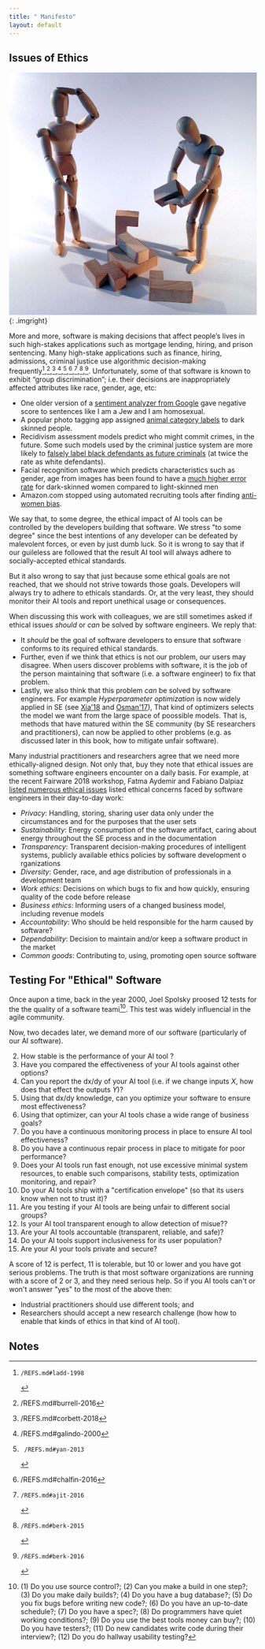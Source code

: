 ```yaml
---
title: " Manifesto"
layout: default
---
```


## Issues of Ethics

![](img/questions.png){: .imgright}

More and more, software is making decisions that affect people’s
lives in such high-stakes applications such as mortgage lending,
hiring, and prison sentencing. Many high-stake applications such
as finance, hiring, admissions, criminal justice use algorithmic
decision-making
frequently[^ladd-1998],[^burrell-2016],[^corbett-2018],[^galindo-2000],[^yan-2013],[^chalfin-2016],[^ajit-2016],[^berk-2015],[^berk-2016].
Unfortunately, some of that software is known to exhibit “group
discrimination”; i.e. their decisions are inappropriately affected
attributes like race, gender, age, etc:

[^ladd-1998]:    /REFS.md#ladd-1998
[^burrell-2016]: /REFS.md#burrell-2016
[^corbett-2018]: /REFS.md#corbett-2018
[^galindo-2000]: /REFS.md#galindo-2000
[^yan-2013]:     /REFS.md#yan-2013
[^chalfin-2016]: /REFS.md#chalfin-2016
[^ajit-2016]:    /REFS.md#ajit-2016
[^berk-2015]:    /REFS.md#berk-2015
[^berk-2016]:    /REFS.md#berk-2016


- One older version of a [sentiment analyzer from Google](/REFS.md#Google-2017) gave negative score to sentences like I am a Jew and I am homosexual.
- A popular photo tagging app assigned [animal category labels](/REFS.md#Google_Photo) to dark skinned people.
- Recidivism assessment models predict who might commit crimes, in the future. Some such models used by the criminal justice system are more likely to
[falsely label black defendants as future criminals](/REFS.md#Machine_Bias) (at twice the rate as white defendants).
- Facial recognition software which predicts characteristics such as gender, age from images has been found to have a
[much higher error rate](/REFS.md#skin-bias-2018) for dark-skinned women compared to light-skinned men
- Amazon.com stopped using automated recruiting tools after finding [anti-women bias](/REFS.md#Amazon_Bias).



We say that, to some degree, the ethical impact of AI tools can be controlled by the developers
building that software. We stress "to some degree" since the best intentions
of any developer can be defeated by  malevolent forces, or even by just dumb luck.
So it is wrong to say that if our guileless are followed that the result AI tool will always adhere to 
socially-accepted ethical standards.

But it also wrong to say that just because some ethical goals are not reached, that we should not strive towards
those goals.
Developers will always try to adhere to ethicals standards.
Or, at the very least, they should monitor their AI tools and report unethical usage or consequences.

When discussing this work with colleagues, we are still sometimes
asked if ethical issues _should_
or _can_ be solved by 
software engineers. We reply that:

- It _should_ be the goal of  software developers to ensure
that software conforms to  its
required ethical standards.
- Further, even if we think that  ethics is not our
problem, our users may disagree.
When users discover problems with software, it is the job of
the person maintaining that software (i.e.  a software engineer) to fix that problem.
- Lastly, we also think that this problem _can_ be solved by software engineers. 
For example _Hyperparameter  optimization_ 
is now widely applied in SE (see [Xia'18](/REFS#xia-2018) and [Osman'17](/REFS#osman-2017)),
That kind of optimizers
selects the model we want from the large space of poossible models.
That is, methods that have matured within the SE community (by SE researchers and practitioners),
can now be applied to other problems (e.g.  as discussed later in this book, how to  mitigate unfair software).

Many industrial practitioners and researchers agree that
we need
more
ethically-aligned design.
Not only that, buy they note that ethical issues are  something software engineers encounter on a daily basis.
For example,
at the recent
Fairware 2018 workshop, Fatma Aydemir and Fabiano Dalpiaz
[listed numerous ethical issues](/REFS.md#aydemir-2018) listed ethical concerns faced by
software engineers in their day-to-day work:

- _Privacy_: Handling, storing, sharing user data only under the circumstances and for the purposes that the user sets
- _Sustainability_: Energy consumption of the software artifact, caring about energy throughout the SE process and in the documentation
- _Transparency_: Transparent decision-making procedures of intelligent systems, publicly available ethics policies by software development o
rganizations
- _Diversity_: Gender, race, and age distribution of professionals in a development team
- _Work ethics_: Decisions on which bugs to fix and how quickly, ensuring quality of the code before release
- _Business ethics_: Informing users of a changed business model, including revenue models
- _Accountability_: Who should be held responsible for the harm caused by software?
- _Dependability_: Decision to maintain and/or keep a software product in the market
- _Common goods_: Contributing to, using, promoting open source software


## Testing For "Ethical" Software

Once aupon a time, back in the year 2000, Joel Spolsky proosed 12 tests for
the the quality of a software teami[^foot].  This test was widely influencial in the agile community. 

[^foot]: (1) Do you use source control?; (2) Can you make a build in one step?; (3) Do you make daily builds?; (4) Do you have a bug database?; (5) Do you fix bugs before writing new code?; (6) Do you have an up-to-date schedule?; (7) Do you have a spec?; (8) Do programmers have quiet working conditions?; (9)  Do you use the best tools money can buy?; (10) Do you have testers?; (11) Do new candidates write code during their interview?; (12) Do you do hallway usability testing?

Now, two decades later, we demand more of our software (particularly of our AI software).
 

2. How stable is the performance of your AI tool ?
1. Have you compared the effectiveness of your AI tools against other options?
3. Can you report the dx/dy of your AI tool (i.e. if we change inputs _X_,
   how does that effect the outputs _Y_)?
3. Using that dx/dy knowledge, can you optimize your software to ensure most effectiveness?
4. Using that optimizer, can your AI tools chase a wide range of business goals?
4. Do you have a continuous monitoring process in place to ensure AI tool effectiveness?
5. Do you have a continuous repair process in place to mitigate for poor performance?
6. Does your AI tools  run
  fast enough, not use excessive minimal system resources, to enable such comparisons, stability
tests, optimization
  monitoring, and repair?
7. Do your AI tools ship with a "certification envelope" (so that its users
   know when not to trust it)?
8. Are you testing if your AI tools are  being unfair to different social groups?
9. Is your AI tool transparent enough to allow detection of misue??
10. Are your AI tools  accountable (transparent, reliable, and safe)?
11. Do your AI tools  support inclusiveness for its user population?
12. Are your AI  your tools private and secure?


A score of 12 is perfect, 11 is tolerable, but 10 or lower and you
have got serious problems. The truth is that most software organizations 
are running with a score of 2 or 3, and they need serious help.
So if you AI tools can't or won't answer "yes"
to the most of the above then:

- Industrial practitioners should use different tools; and 
- Researchers should accept  a new  research challenge (how how to enable that kinds of ethics in that kind of AI tool).


## Notes
